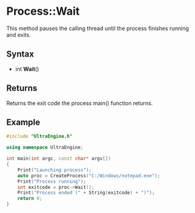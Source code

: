 # Process::Wait #
This method pauses the calling thread until the process finishes running and exits.

## Syntax ##
- int **Wait**()

## Returns ##
Returns the exit code the process main() function returns.

## Example ##

```c++
#include "UltraEngine.h"

using namespace UltraEngine;

int main(int argc, const char* argv[])
{
    Print("Launching process");
    auto proc = CreateProcess("C:/Windows/notepad.exe");
    Print("Process running");
    int exitcode = proc->Wait();
    Print("Process ended (" + String(exitcode) + ")");
    return 0;
}
```
